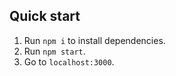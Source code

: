 ## Quick start

1. Run `npm i` to install dependencies.
2. Run `npm start`.
3. Go to `localhost:3000`.
